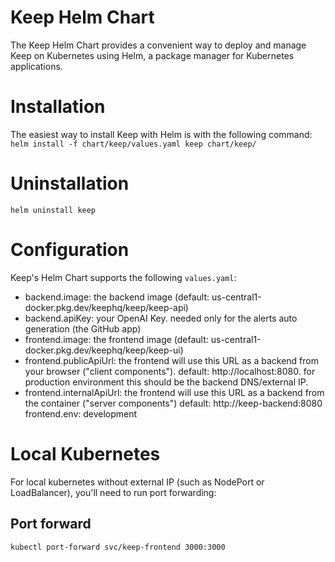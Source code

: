 # Keep Helm Chart
The Keep Helm Chart provides a convenient way to deploy and manage Keep on Kubernetes using Helm, a package manager for Kubernetes applications.

# Installation
The easiest way to install Keep with Helm is with the following command:
`helm install -f chart/keep/values.yaml keep chart/keep/`

# Uninstallation
`helm uninstall keep`

# Configuration
Keep's Helm Chart supports the following `values.yaml`:
- backend.image: the backend image (default: us-central1-docker.pkg.dev/keephq/keep/keep-api)
- backend.apiKey: your OpenAI Key. needed only for the alerts auto generation (the GitHub app)
- frontend.image: the frontend image (default: us-central1-docker.pkg.dev/keephq/keep/keep-ui)
- frontend.publicApiUrl: the frontend will use this URL as a backend from your browser ("client components"). default: http://localhost:8080. for production environment this should be the backend DNS/external IP.
- frontend.internalApiUrl: the frontend will use this URL as a backend from the container ("server components") default: http://keep-backend:8080
  frontend.env: development

# Local Kubernetes
For local kubernetes without external IP (such as NodePort or LoadBalancer), you'll need to run port forwarding:

## Port forward
`kubectl port-forward svc/keep-frontend 3000:3000`

